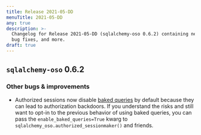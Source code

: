 ```yaml
---
title: Release 2021-05-DD
menuTitle: 2021-05-DD
any: true
description: >-
  Changelog for Release 2021-05-DD (sqlalchemy-oso 0.6.2) containing new features,
  bug fixes, and more.
draft: true
---
```


## `sqlalchemy-oso` 0.6.2

### Other bugs & improvements

- Authorized sessions now disable [baked queries][] by default because they can
  lead to authorization backdoors. If you understand the risks and still want
  to opt-in to the previous behavior of using baked queries, you can pass the
  `enable_baked_queries=True` kwarg to `sqlalchemy_oso.authorized_sessionmaker()`
  and friends.

[baked queries]: https://docs.sqlalchemy.org/en/13/orm/extensions/baked.html
